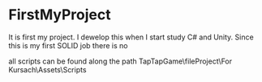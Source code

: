 # FirstMyProject
It is first my project. I dewelop this when I start study C# and Unity. Since this is my first SOLID job there is no

all scripts can be found along the path TapTapGame\fileProject\For Kursach\Assets\Scripts
